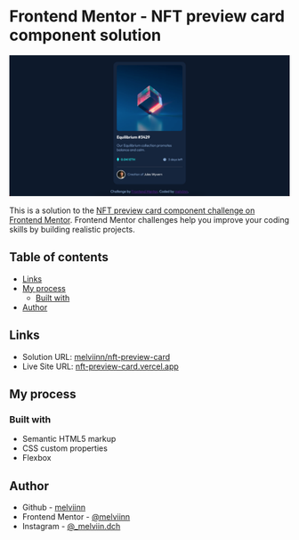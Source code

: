 # Frontend Mentor - NFT preview card component solution

![](images/design-desktop.jpg)

This is a solution to the [NFT preview card component challenge on Frontend Mentor](https://www.frontendmentor.io/challenges/nft-preview-card-component-SbdUL_w0U). Frontend Mentor challenges help you improve your coding skills by building realistic projects.

## Table of contents


  - [Links](#links)
  - [My process](#my-process)
    - [Built with](#built-with)
  - [Author](#author)


## Links


- Solution URL: [melviinn/nft-preview-card](https://www.frontendmentor.io/solutions/nft-preview-card-component-htmlcss-eq76YpLPee)
- Live Site URL: [nft-preview-card.vercel.app](https://nft-preview-card-dun.vercel.app/)

## My process

  ### Built with

- Semantic HTML5 markup
- CSS custom properties
- Flexbox

## Author

- Github - [melviinn](https://github.com/melviinn)
- Frontend Mentor - [@melviinn](https://www.frontendmentor.io/profile/melviinn)
- Instagram - [@_melviin.dch](https://www.instagram.com/_melviin.dch/?hl=fr)